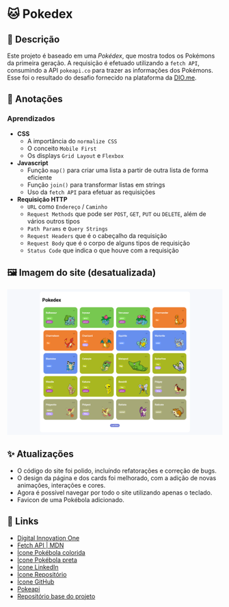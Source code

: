# 🐱 Pokedex

## 📃 Descrição

Este projeto é baseado em uma _Pokédex_, que mostra todos os Pokémons da primeira geração. A requisição é efetuado utilizando a `fetch API`, consumindo a API `pokeapi.co` para trazer as informações dos Pokémons. Esse foi o resultado do desafio fornecido na plataforma da [DIO.me](dio.me).

## 📝 Anotações

### Aprendizados

- **CSS**
  - A importância do `normalize CSS`
  - O conceito `Mobile First`
  - Os displays `Grid Layout` e `Flexbox`
- **Javascript**
  - Função `map()` para criar uma lista a partir de outra lista de forma eficiente
  - Função `join()` para transformar listas em strings
  - Uso da `fetch API` para efetuar as requisições
- **Requisição HTTP**
  - `URL` como `Endereço` / `Caminho`
  - `Request Methods` que pode ser `POST`, `GET`, `PUT` ou `DELETE`, além de vários outros tipos
  - `Path Params` e `Query Strings`
  - `Request Headers` que é o cabeçalho da requisição
  - `Request Body` que é o corpo de alguns tipos de requisição
  - `Status Code` que indica o que houve com a requisição

## 🖼️ Imagem do site (desatualizada)

![Imagem do site com alguns Pokemons](./src/assets/images/index-screenshot.png)

## ✨ Atualizações

- O código do site foi polido, incluíndo refatorações e correção de bugs.
- O design da página e dos cards foi melhorado, com a adição de novas animações, interações e cores.
- Agora é possível navegar por todo o site utilizando apenas o teclado.
- Favicon de uma Pokébola adicionado.

## 🔗 Links

- [Digital Innovation One](https://www.dio.me/)
- [Fetch API | MDN](https://developer.mozilla.org/en-US/docs/Web/API/Fetch_API)
- [Ícone Pokébola colorida](https://www.svgrepo.com/svg/276264/pokeball-pokemon)
- [Ícone Pokébola preta](https://www.svgrepo.com/svg/370529/pokeball)
- [Ícone LinkedIn](https://www.svgrepo.com/svg/106639/linkedin-logo)
- [Ícone Repositório](https://www.svgrepo.com/svg/358746/repository-submodule)
- [Ícone GitHub](https://www.svgrepo.com/svg/512317/github-142)
- [Pokeapi](https://pokeapi.co/)
- [Repositório base do projeto](https://github.com/digitalinnovationone/js-developer-pokedex)
